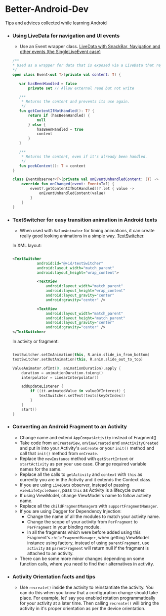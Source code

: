 # Better-Android-Dev
Tips and advices collected while learning Android

* ### Using LiveData for navigation and UI events
  * Use an Event wrapper class. [LiveData with SnackBar, Navigation and other events (the SingleLiveEvent case)](https://medium.com/androiddevelopers/livedata-with-snackbar-navigation-and-other-events-the-singleliveevent-case-ac2622673150)
  ```kotlin
  /**
  * Used as a wrapper for data that is exposed via a LiveData that represents an event.
  */
  open class Event<out T>(private val content: T) {

     var hasBeenHandled = false
         private set // Allow external read but not write

     /**
      * Returns the content and prevents its use again.
      */
     fun getContentIfNotHandled(): T? {
         return if (hasBeenHandled) {
             null
         } else {
             hasBeenHandled = true
             content
         }
     }

     /**
      * Returns the content, even if it's already been handled.
      */
     fun peekContent(): T = content
  }

  class EventObserver<T>(private val onEventUnhandledContent: (T) -> Unit) : Observer<Event<T>> {
      override fun onChanged(event: Event<T>?) {
          event?.getContentIfNotHandled()?.let { value ->
              onEventUnhandledContent(value)
          }
      }
  }

* ### TextSwitcher for easy transition animation in Android texts
  * When used with `ValueAnimator` for timing animations, it can create really good looking animations in a simple way. [TextSwitcher](https://www.zoftino.com/android-textswitcher-tutorial)

  In XML layout:
   ```xml

   <TextSwitcher
              android:id="@+id/textSwitcher"
              android:layout_width="match_parent"
              android:layout_height="wrap_content">

              <TextView
                  android:layout_width="match_parent"
                  android:layout_height="wrap_content"
                  android:layout_gravity="center"
                  android:gravity="center" />

              <TextView
                  android:layout_width="match_parent"
                  android:layout_height="match_parent"
                  android:layout_gravity="center"
                  android:gravity="center" />
   </TextSwitcher>
  ```

  In activity or fragment:
   ```kotlin

   textSwitcher.setInAnimation(this, R.anim.slide_in_from_bottom)
   textSwitcher.setOutAnimation(this, R.anim.slide_out_to_top)

   ValueAnimator.ofInt(0, animationDuration).apply {
       duration = animationDuration.toLong()
       interpolator = LinearInterpolator()

       addUpdateListener {
           if ((it.animatedValue in valueOfInterest) {
               textSwitcher.setText(texts[keyOrIndex])
           }
       }
       start()
   }
   
* ### Converting an Android Fragment to an Activity

  * Change name and extend `AppCompatActivity` instead of Fragment()
  * Take code from `onCreateView`, `onViewCreated` and `onActivityCreated` and put in into your Activity's `onCreate` or your `init()` method and call that `init()` method from `onCreate`.
  * Replace the `newInstance` method with `getStartIntent` or `startActivity` as per your use case. Change required variable names for the same.
  * Replace all the calls to `getActivity` and `context` with `this` as currently you are in the Activity and it extends the Context class.
  * If you are using `LiveData` observer, instead of passing `viewLifeCycleOwner`, pass `this` as Activity is a lifecycle owner.
  * If using ViewModel, change ViewModel's name to follow activity name.
  * Replace all the `childFragmentManager`s with `supportFragmentManager`.
  * If you are using Dagger for Dependency Injection:
    * Change the name of all the modules to match your activity name.
    * Change the scope of your activity from `PerFragment` to `PerFragment` in your binding module.
    * In all the fragments which were before added using this Fragment's `childFragmentManager`, when getting ViewModel instance using factory, instead of using `parentFragment`, use  `activity` as `parentFragment` will return null if the fragment is attached to an activity.
  * There can be some more minor changes depending on some function calls, where you need to find their alternatives in activity.
  
* ### Activity Orientation facts and tips
  * Use `recreate()` inside the activity to reinstantiate the activity. You can do this when you know that a configuration change should take place. For example, let' say you enabled rotation programmatically for your activity at a later time. Then calling `recreate()` will bring the activity in it's proper orientation as per the device orientation.

    
